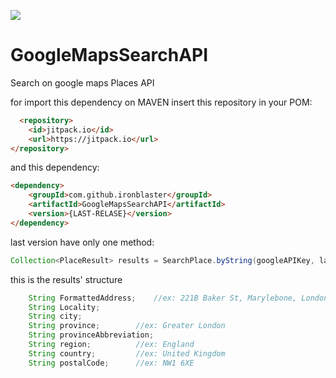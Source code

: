 
[![](https://jitci.com/gh/ironblaster/GoogleMapsSearchAPI/svg)](https://jitci.com/gh/ironblaster/GoogleMapsSearchAPI)


# GoogleMapsSearchAPI
Search on google maps Places API


for import this dependency on MAVEN
insert this repository in your POM:

```html
  <repository>
    <id>jitpack.io</id>
    <url>https://jitpack.io</url>
</repository>
```

and this dependency:
```html
<dependency>
    <groupId>com.github.ironblaster</groupId>
    <artifactId>GoogleMapsSearchAPI</artifactId>
    <version>{LAST-RELASE}</version>
</dependency>
```


last version have only one method:

```java
Collection<PlaceResult> results = SearchPlace.byString(googleAPIKey, languageCode, query);
```

this is the results' structure

```javascript
  	String FormattedAddress; 	//ex: 221B Baker St, Marylebone, London NW1 6XE, UK
	String Locality;		     
	String city;			
	String province;		//ex: Greater London
	String provinceAbbreviation;
	String region;			//ex: England
	String country;			//ex: United Kingdom
	String postalCode;		//ex: NW1 6XE
```

